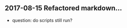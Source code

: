 ## 2017-08-15 Refactored markdown...

- question: do scripts still run?

<script>
lively.notify("scripts still run")
</script>